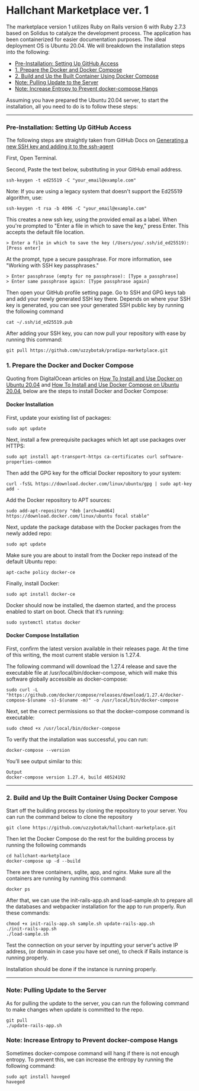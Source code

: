 # Hallchant Marketplace ver. 1

The marketplace version 1 utilizes Ruby on Rails version 6 with Ruby 2.7.3 based on Solidus to catalyze the development process. The application has been containerized for easier documentation purposes. The ideal deployment OS is Ubuntu 20.04. We will breakdown the installation steps into the following:

- [Pre-Installation: Setting Up GitHub Access](#github)
- [1. Prepare the Docker and Docker Compose](#prep)
- [2. Build and Up the Built Container Using Docker Compose](#build)
- [Note: Pulling Update to the Server](#pull-update)
- [Note: Increase Entropy to Prevent docker-compose Hangs](#entropy)

Assuming you have prepared the Ubuntu 20.04 server, to start the installation, all you need to do is to follow these steps:

***

### <a name="prep"></a>Pre-Installation: Setting Up GitHub Access
The following steps are straightly taken from GitHub Docs on [Generating a new SSH key and adding it to the ssh-agent](https://docs.github.com/en/github/authenticating-to-github/connecting-to-github-with-ssh/generating-a-new-ssh-key-and-adding-it-to-the-ssh-agent)

First, Open Terminal.

Second, Paste the text below, substituting in your GitHub email address.

    ssh-keygen -t ed25519 -C "your_email@example.com"

Note: If you are using a legacy system that doesn't support the Ed25519 algorithm, use:

    ssh-keygen -t rsa -b 4096 -C "your_email@example.com"

This creates a new ssh key, using the provided email as a label.
When you're prompted to "Enter a file in which to save the key," press Enter. This accepts the default file location.

    > Enter a file in which to save the key (/Users/you/.ssh/id_ed25519): [Press enter]

At the prompt, type a secure passphrase. For more information, see "Working with SSH key passphrases."

    > Enter passphrase (empty for no passphrase): [Type a passphrase]
    > Enter same passphrase again: [Type passphrase again]

Then open your GitHub profile setting page. Go to SSH and GPG keys tab and add your newly generated SSH key there. Depends on where your SSH key is generated, you can see your generated SSH public key by running the following command

    cat ~/.ssh/id_ed25519.pub

After adding your SSH key, you can now pull your repository with ease by running this command:

    git pull https://github.com/uzzybotak/pradipa-marketplace.git

### <a name="prep"></a>1. Prepare the Docker and Docker Compose

Quoting from DigitalOcean articles on [How To Install and Use Docker on Ubuntu 20.04](https://www.digitalocean.com/community/tutorials/how-to-install-and-use-docker-on-ubuntu-20-04) and [How To Install and Use Docker Compose on Ubuntu 20.04](https://www.digitalocean.com/community/tutorials/how-to-install-and-use-docker-compose-on-ubuntu-20-04), below are the steps to install Docker and Docker Compose:

#### Docker Installation

First, update your existing list of packages:

    sudo apt update
 
Next, install a few prerequisite packages which let apt use packages over HTTPS:

    sudo apt install apt-transport-https ca-certificates curl software-properties-common
 
Then add the GPG key for the official Docker repository to your system:

    curl -fsSL https://download.docker.com/linux/ubuntu/gpg | sudo apt-key add -
 
Add the Docker repository to APT sources:

    sudo add-apt-repository "deb [arch=amd64] https://download.docker.com/linux/ubuntu focal stable"
 
Next, update the package database with the Docker packages from the newly added repo:

    sudo apt update
 
Make sure you are about to install from the Docker repo instead of the default Ubuntu repo:

    apt-cache policy docker-ce

Finally, install Docker:

    sudo apt install docker-ce
 
Docker should now be installed, the daemon started, and the process enabled to start on boot. Check that it’s running:

    sudo systemctl status docker

#### Docker Compose Installation

First, confirm the latest version available in their releases page. At the time of this writing, the most current stable version is 1.27.4.

The following command will download the 1.27.4 release and save the executable file at /usr/local/bin/docker-compose, which will make this software globally accessible as docker-compose:

    sudo curl -L "https://github.com/docker/compose/releases/download/1.27.4/docker-compose-$(uname -s)-$(uname -m)" -o /usr/local/bin/docker-compose
 
Next, set the correct permissions so that the docker-compose command is executable:

    sudo chmod +x /usr/local/bin/docker-compose
 
To verify that the installation was successful, you can run:

    docker-compose --version
 
You’ll see output similar to this:

    Output
    docker-compose version 1.27.4, build 40524192

***

### <a name="build"></a>2. Build and Up the Built Container Using Docker Compose

Start off the building process by cloning the repository to your server. You can run the command below to clone the repository

    git clone https://github.com/uzzybotak/hallchant-marketplace.git

Then let the Docker Compose do the rest for the building process by running the following commands

    cd hallchant-marketplace
    docker-compose up -d --build

There are three containers, sqlite, app, and nginx. Make sure all the containers are running by running this command:

    docker ps

After that, we can use the init-rails-app.sh and load-sample.sh to prepare all the databases and webpacker installation for the app to run properly. Run these commands:

    chmod +x init-rails-app.sh sample.sh update-rails-app.sh
    ./init-rails-app.sh
    ./load-sample.sh

Test the connection on your server by inputting your server's active IP address, (or domain in case you have set one), to check if Rails instance is running properly.

Installation should be done if the instance is running properly. 

***

### <a name="pull-update"></a>Note: Pulling Update to the Server

As for pulling the update to the server, you can run the following command to make changes when update is committed to the repo.

    git pull
    ./update-rails-app.sh

### <a name="pull-update"></a>Note: Increase Entropy to Prevent docker-compose Hangs

Sometimes docker-compose command will hang if there is not enough entropy. To prevent this, we can increase the entropy by running the following command:

    sudo apt install haveged
    haveged

